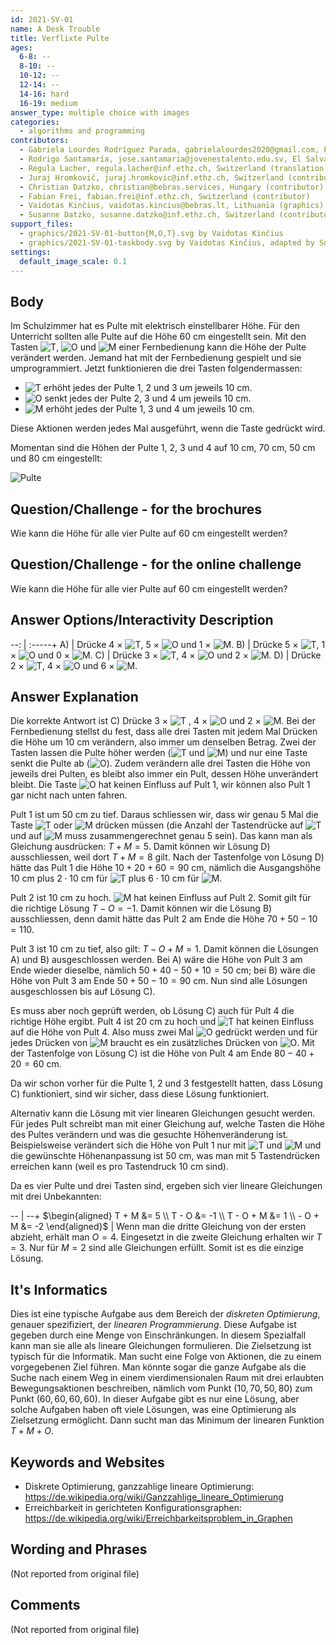 ```yaml
---
id: 2021-SV-01
name: A Desk Trouble
title: Verflixte Pulte
ages:
  6-8: --
  8-10: --
  10-12: --
  12-14: --
  14-16: hard
  16-19: medium
answer_type: multiple choice with images
categories:
  - algorithms and programming
contributors:
  - Gabriela Lourdes Rodríguez Parada, gabrielalourdes2020@gmail.com, El Salvador (author)
  - Rodrigo Santamaría, jose.santamaria@jovenestalento.edu.sv, El Salvador (contributor)
  - Regula Lacher, regula.lacher@inf.ethz.ch, Switzerland (translation from English into German)
  - Juraj Hromkovič, juraj.hromkovic@inf.ethz.ch, Switzerland (contributor)
  - Christian Datzko, christian@bebras.services, Hungary (contributor)
  - Fabian Frei, fabian.frei@inf.ethz.ch, Switzerland (contributor)
  - Vaidotas Kinčius, vaidotas.kincius@bebras.lt, Lithuania (graphics)
  - Susanne Datzko, susanne.datzko@inf.ethz.ch, Switzerland (contributor, graphics)
support_files:
  - graphics/2021-SV-01-button{M,O,T}.svg by Vaidotas Kinčius
  - graphics/2021-SV-01-taskbody.svg by Vaidotas Kinčius, adapted by Susanne Datzko
settings:
  default_image_scale: 0.1
---
```



## Body

Im Schulzimmer hat es Pulte mit elektrisch einstellbarer Höhe. Für den Unterricht sollten alle Pulte auf die Höhe 60 cm eingestellt sein. Mit den Tasten ![T], ![O] und ![M] einer Fernbedienung kann die Höhe der Pulte verändert werden.
Jemand hat mit der Fernbedienung gespielt und sie umprogrammiert. Jetzt funktionieren die drei Tasten folgendermassen:
 - ![T] erhöht jedes der Pulte 1, 2 und 3 um jeweils 10 cm.
 - ![O] senkt jedes der Pulte 2, 3 und 4 um jeweils 10 cm.
 - ![M] erhöht jedes der Pulte 1, 3 und 4 um jeweils 10 cm.

Diese Aktionen werden jedes Mal ausgeführt, wenn die Taste gedrückt wird.

Momentan sind die Höhen der Pulte 1, 2, 3 und 4 auf 10 cm, 70 cm, 50 cm und 80 cm eingestellt:

![](graphics/2021-SV-01-taskbody.svg "Pulte") 

[T]: graphics/2021-SV-01-buttonT.svg "Taste T"
[O]: graphics/2021-SV-01-buttonO.svg "Taste O"
[M]: graphics/2021-SV-01-buttonM.svg "Taste M"


## Question/Challenge - for the brochures

Wie kann die Höhe für alle vier Pulte auf 60 cm eingestellt werden?


## Question/Challenge - for the online challenge

Wie kann die Höhe für alle vier Pulte auf 60 cm eingestellt werden?


## Answer Options/Interactivity Description
--: | :-----+
 A) | Drücke 4 × ![T], 5 × ![O] und 1 × ![M].
 B) | Drücke 5 × ![T], 1 × ![O] und 0 × ![M].
 C) | Drücke 3 × ![T], 4 × ![O] und 2 × ![M].
 D) | Drücke 2 × ![T], 4 × ![O] und 6 × ![M].



## Answer Explanation

Die korrekte Antwort ist C) Drücke 3 × ![T] , 4 × ![O] und 2 × ![M].
Bei der Fernbedienung stellst du fest, dass alle drei Tasten mit jedem Mal Drücken die Höhe um 10 cm verändern, also immer um denselben Betrag. Zwei der Tasten lassen die Pulte höher werden (![T] und ![M]) und nur eine Taste senkt die Pulte ab (![O]). Zudem verändern alle drei Tasten die Höhe von jeweils drei Pulten, es bleibt also immer ein Pult, dessen Höhe unverändert bleibt. Die Taste ![O] hat keinen Einfluss auf Pult 1, wir können also Pult 1 gar nicht nach unten fahren. 

Pult 1 ist um 50 cm zu tief. Daraus schliessen wir, dass wir genau 5 Mal die Taste ![T] oder ![M] drücken müssen (die Anzahl der Tastendrücke auf ![T] und auf ![M] muss zusammengerechnet genau 5 sein). Das kann man als Gleichung ausdrücken: $T + M = 5$. Damit können wir Lösung D) ausschliessen, weil dort $T + M = 8$ gilt. Nach der Tastenfolge von Lösung D) hätte das Pult 1 die Höhe $10 + 20 + 60 = 90$ cm, nämlich die Ausgangshöhe $10$ cm plus $2 \cdot 10$ cm für ![T] plus $6 \cdot 10$ cm für ![M].

Pult 2 ist 10 cm zu hoch. ![M] hat keinen Einfluss auf Pult 2. Somit gilt für die richtige Lösung $T - O = -1$. Damit können wir die Lösung B) ausschliessen, denn damit hätte das Pult 2 am Ende die Höhe $70 + 50 - 10 = 110$.

Pult 3 ist 10 cm zu tief, also gilt: $T - O + M = 1$. Damit können die Lösungen A) und B) ausgeschlossen werden. Bei A) wäre die Höhe von Pult 3 am Ende wieder dieselbe, nämlich $50 + 40 - 50 + 10 = 50$ cm; bei B) wäre die Höhe von Pult 3 am Ende $50 + 50 - 10 = 90$ cm.
Nun sind alle Lösungen ausgeschlossen bis auf Lösung C).

Es muss aber noch geprüft werden, ob Lösung C) auch für Pult 4 die richtige Höhe ergibt. Pult 4 ist 20 cm zu hoch und ![T] hat keinen Einfluss auf die Höhe von Pult 4. Also muss zwei Mal ![O] gedrückt werden und für jedes Drücken von ![M] braucht es ein zusätzliches Drücken von ![O]. Mit der Tastenfolge von Lösung C) ist die Höhe von Pult 4 am Ende $80 - 40 + 20 = 60$ cm.

Da wir schon vorher für die Pulte 1, 2 und 3 festgestellt hatten, dass Lösung C) funktioniert, sind wir sicher, dass diese Lösung funktioniert.

Alternativ kann die Lösung mit vier linearen Gleichungen gesucht werden. Für jedes Pult schreibt man mit einer Gleichung auf, welche Tasten die Höhe des Pultes verändern und was die gesuchte Höhenveränderung ist. Beispielsweise verändert sich die Höhe von Pult 1 nur mit ![T] und ![M] und die gewünschte Höhenanpassung ist $50$ cm, was man mit 5 Tastendrücken erreichen kann (weil es pro Tastendruck $10$ cm sind).

Da es vier Pulte und drei Tasten sind, ergeben sich vier lineare Gleichungen mit drei Unbekannten:

-- | --+
$\begin{aligned} T + M &= 5 \\ T - O &= -1 \\ T - O + M &= 1 \\ - O + M &= -2 \end{aligned}$ | Wenn man die dritte Gleichung von der ersten abzieht, erhält man $O = 4$. Eingesetzt in die zweite Gleichung erhalten wir $T = 3$. Nur für $M = 2$ sind alle Gleichungen erfüllt. Somit ist es die einzige Lösung.


## It's Informatics

Dies ist eine typische Aufgabe aus dem Bereich der _diskreten Optimierung_, genauer spezifiziert, der _linearen Programmierung_. Diese Aufgabe ist gegeben durch eine Menge von Einschränkungen. In diesem Spezialfall kann man sie alle als lineare Gleichungen formulieren. Die Zielsetzung ist typisch für die Informatik. Man sucht eine Folge von Aktionen, die zu einem vorgegebenen Ziel führen. 
Man könnte sogar die ganze Aufgabe als die Suche nach einem Weg in einem vierdimensionalen Raum mit drei erlaubten Bewegungsaktionen beschreiben, nämlich vom Punkt $(10,70,50,80)$ zum Punkt $(60,60,60,60)$. 
In dieser Aufgabe gibt es nur eine Lösung, aber solche Aufgaben haben oft viele Lösungen, was eine Optimierung als Zielsetzung ermöglicht. Dann sucht man das Minimum der linearen Funktion $T + M + O$.


## Keywords and Websites

 - Diskrete Optimierung, ganzzahlige lineare Optimierung: https://de.wikipedia.org/wiki/Ganzzahlige_lineare_Optimierung 
 - Erreichbarkeit in gerichteten Konfigurationsgraphen: https://de.wikipedia.org/wiki/Erreichbarkeitsproblem_in_Graphen 


## Wording and Phrases

(Not reported from original file)


## Comments

(Not reported from original file)
